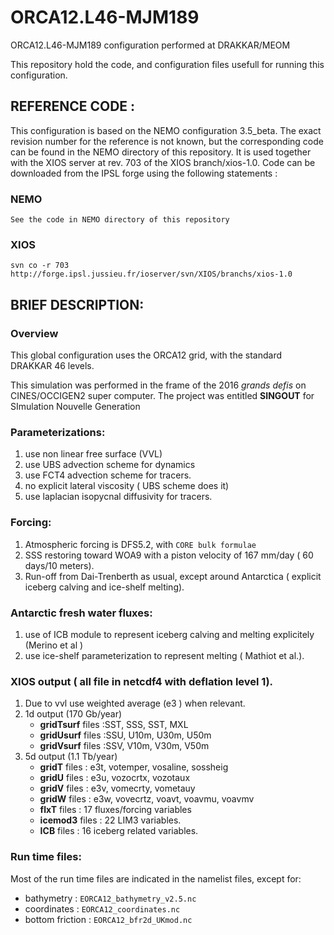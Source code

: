 # ORCA12.L46-MJM189
ORCA12.L46-MJM189 configuration performed at DRAKKAR/MEOM

This repository hold the code, and configuration files usefull for running this configuration.

## REFERENCE CODE : 
 This configuration is based on the NEMO configuration 3.5_beta. The exact revision number for the reference is not known, but the corresponding code can be found in the NEMO directory of this repository.  It is used together with the XIOS server at rev. 703 of the XIOS branch/xios-1.0. Code can be downloaded from the IPSL forge using the following statements :

### NEMO
    See the code in NEMO directory of this repository

### XIOS
 ```svn co -r 703 http://forge.ipsl.jussieu.fr/ioserver/svn/XIOS/branchs/xios-1.0```
 
## BRIEF DESCRIPTION:
### Overview
   This global configuration  uses the ORCA12 grid, with the standard DRAKKAR 46 levels. 
   
   This simulation was performed in the frame of the 2016 *grands defis* on CINES/OCCIGEN2 super computer. The project was entitled **SINGOUT** for SImulation Nouvelle Generation 
   
###  Parameterizations:
 1. use non linear free surface (VVL)
 2. use UBS advection scheme for dynamics
 3. use FCT4 advection scheme for tracers.
 4. no explicit lateral viscosity  ( UBS scheme does it)
 5. use laplacian isopycnal diffusivity for tracers.
 
### Forcing:
  1. Atmospheric forcing is DFS5.2, with ```CORE bulk formulae``` 
  2. SSS restoring toward WOA9 with a piston velocity of 167 mm/day ( 60 days/10 meters).
  3. Run-off from Dai-Trenberth as usual, except around Antarctica ( explicit iceberg calving and ice-shelf melting).
  
### Antarctic fresh water fluxes:
  1. use of ICB module to represent iceberg calving and melting explicitely (Merino et al )
  2. use ice-shelf parameterization to represent melting ( Mathiot et al.).
  
### XIOS output ( all file in netcdf4 with deflation level 1).
  1. Due to vvl use weighted average (e3 ) when relevant.
  2. 1d output (170 Gb/year)
     * **gridTsurf** files :SST, SSS, SST, MXL
     * **gridUsurf** files :SSU, U10m, U30m, U50m 
     * **gridVsurf** files :SSV, V10m, V30m, V50m
  3. 5d output (1.1 Tb/year)
     * **gridT** files : e3t, votemper, vosaline, sossheig
     * **gridU** files : e3u, vozocrtx, vozotaux
     * **gridV** files : e3v, vomecrty, vometauy
     * **gridW** files : e3w, vovecrtz, voavt, voavmu, voavmv 
     * **flxT** files : 17 fluxes/forcing variables
     * **icemod3** files : 22 LIM3 variables.
     * **ICB** files : 16 iceberg related variables.
     
### Run time files:
   Most of the run time files are indicated in the namelist files, except for:
   
   * bathymetry : ```EORCA12_bathymetry_v2.5.nc```
   * coordinates : ```EORCA12_coordinates.nc```
   * bottom friction : ```EORCA12_bfr2d_UKmod.nc ```

